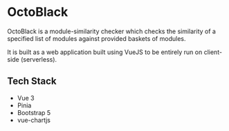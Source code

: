 # OctoBlack
OctoBlack is a module-similarity checker which checks the similarity of a specified list of modules against provided baskets of modules.

It is built as a web application built using VueJS to be entirely run on client-side (serverless).

## Tech Stack
- Vue 3
- Pinia
- Bootstrap 5
- vue-chartjs